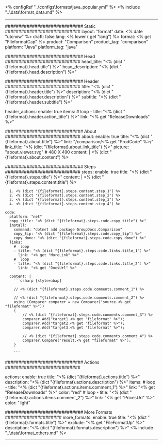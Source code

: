 <% configRef "..\\configs\\formats\\java_popular.yml" %>
<% include "..\\data\\format_data.md" %>

---
############################# Static ############################
layout: "format"
date:  <% date "utcnow" %>
draft: false
lang: <% lower ( get "lang") %>
format: <% get "FileformatCap" %>
product: "Comparison"
product_tag: "comparison"
platform: "Java"
platform_tag: "java"

############################# Head ############################
head_title: "<% (dict "{fileformat}.head.title") %>"
head_description: "<% (dict "{fileformat}.head.description") %>"

############################# Header ############################
title: "<% (dict "{fileformat}.header.title") %>" 
description: "<% (dict "{fileformat}.header.description") %>"
subtitle: "<% (dict "{fileformat}.header.subtitle") %>" 

header_actions:
  enable: true
  items:
    #  loop
    - title: "<% (dict "{fileformat}.header.action_title") %>"
      link: "<% get "ReleaseDownloads" %>"
      
############################# About ############################
about:
    enable: true
    title: "<% (dict "{fileformat}.about.title") %>"
    link: "/comparison/<% get "ProdCode" %>/"
    link_title: "<% (dict "{fileformat}.about.link_title") %>"
    picture: "about_viewer.svg" # 480 X 400
    content: |
       <% (dict "{fileformat}.about.content") %>

############################# Steps ############################
steps:
    enable: true
    title: "<% (dict "{fileformat}.steps.title") %>"
    content: |
      <% (dict "{fileformat}.steps.content.title") %>
      
      1. <% (dict "{fileformat}.steps.content.step_1") %>
      2. <% (dict "{fileformat}.steps.content.step_2") %>
      3. <% (dict "{fileformat}.steps.content.step_3") %>
      4. <% (dict "{fileformat}.steps.content.step_4") %>
   
    code:
      platform: "net"
      copy_title: "<% (dict "{fileformat}.steps.code.copy_title") %>"
      install:
        command: "dotnet add package GroupDocs.Comparison"
        copy_tip: "<% (dict "{fileformat}.steps.code.copy_tip") %>"
        copy_done: "<% (dict "{fileformat}.steps.code.copy_done") %>"
      links:
        #  loop
        - title: "<% (dict "{fileformat}.steps.code.links.title_1") %>"
          link: "<% get "MoreLink" %>"
        #  loop
        - title: "<% (dict "{fileformat}.steps.code.links.title_2") %>"
          link: "<% get "DocsUrl" %>"
          
      content: |
        ```csharp {style=abap}

        // <% (dict "{fileformat}.steps.code.comments.comment_1") %>

        // <% (dict "{fileformat}.steps.code.comments.comment_2") %>
        using (Comparer comparer = new Comparer("source.<% get "fileformat" %>"))
        {
            // <% (dict "{fileformat}.steps.code.comments.comment_3") %>
        	comparer.Add("target1.<% get "fileformat" %>");
            comparer.Add("target2.<% get "fileformat" %>");
            comparer.Add("target3.<% get "fileformat" %>");

            // <% (dict "{fileformat}.steps.code.comments.comment_4") %>
            comparer.Compare("result.<% get "fileformat" %>"); 
        }
        
        ```            

############################# Actions ############################

actions:
  enable: true
  title: "<% (dict "{fileformat}.actions.title") %>"
  description: "<% (dict "{fileformat}.actions.description") %>"
  items:
    #  loop
    - title: "<% (dict "{fileformat}.actions.items.comment_1") %>"
      link: "<% get "ReleaseDownloads" %>"
      color: "red"
        #  loop
    - title: "<% (dict "{fileformat}.actions.items.comment_2") %>"
      link: "<% get "PricesUrl" %>"
      color: "light"


############################# More Formats #####################
more_formats:
    enable: true
    title: "<% (dict "{fileformat}.formats.title") %>"
    exclude: "<% get "FileFormatUp" %>"
    description: "<% (dict "{fileformat}.formats.description") %>"
<% include "..\\data\\format_others.md" %>

---